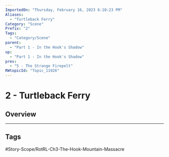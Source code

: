 ```yaml
---
ImportedOn: "Thursday, February 16, 2023 6:10:23 PM"
Aliases:
  - "Turtleback Ferry"
Category: "Scene"
Prefix: "2"
Tags:
  - "Category/Scene"
parent:
  - "Part 1 - In the Hook's Shadow"
up:
  - "Part 1 - In the Hook's Shadow"
prev:
  - "5 - The Strange Firepelt"
RWtopicId: "Topic_11926"
---
```

# 2 - Turtleback Ferry
## Overview

---
## Tags
#Story-Scope/RotRL-Ch3-The-Hook-Mountain-Massacre

